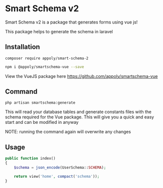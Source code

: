 # Smart Schema v2

Smart Schema v2 is a package that generates forms using vue js!

This package helps to generate the schema in laravel

## Installation

    composer require appoly/smart-schema-2

```bash
npm i @appoly/smartschema-vue --save
```

View the VueJS package here https://github.com/appoly/smartschema-vue

## Command

    php artisan smartschema:generate

This will read your database tables and generate constants files with the schema required for the Vue package. This will give you a quick and easy start and can be modified in anyway

NOTE: running the command again will overwrite any changes

## Usage

```php
public function index()
{
    $schema = json_encode(UserSchema::SCHEMA);

    return view('home', compact('schema'));
}
```
